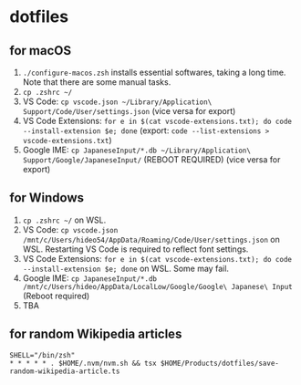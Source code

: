# dotfiles

## for macOS

1. `./configure-macos.zsh` installs essential softwares, taking a long time. Note that there are some manual tasks.
1. `cp .zshrc ~/`
1. VS Code: `cp vscode.json ~/Library/Application\ Support/Code/User/settings.json` (vice versa for export)
1. VS Code Extensions: `for e in $(cat vscode-extensions.txt); do code --install-extension $e; done` (export: `code --list-extensions > vscode-extensions.txt`)
1. Google IME: `cp JapaneseInput/*.db ~/Library/Application\ Support/Google/JapaneseInput/` (REBOOT REQUIRED) (vice versa for export)

## for Windows

1. `cp .zshrc ~/` on WSL.
1. VS Code: `cp vscode.json /mnt/c/Users/hideo54/AppData/Roaming/Code/User/settings.json` on WSL. Restarting VS Code is required to reflect font settings.
1. VS Code Extensions: `for e in $(cat vscode-extensions.txt); do code --install-extension $e; done` on WSL. Some may fail.
1. Google IME: `cp JapaneseInput/*.db /mnt/c/Users/hideo/AppData/LocalLow/Google/Google\ Japanese\ Input` (Reboot required)
1. TBA

## for random Wikipedia articles

```
SHELL="/bin/zsh"
* * * * * . $HOME/.nvm/nvm.sh && tsx $HOME/Products/dotfiles/save-random-wikipedia-article.ts
```
